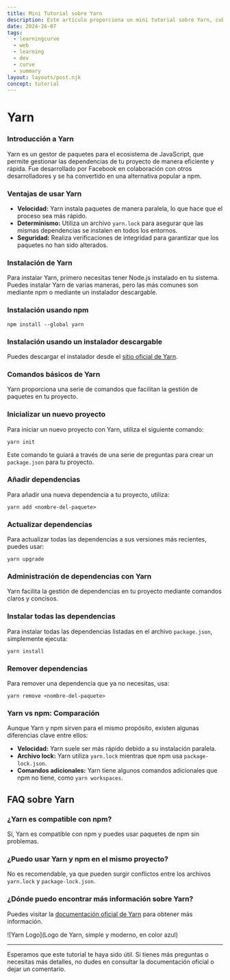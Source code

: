 ```yaml
---
title: Mini Tutorial sobre Yarn
description: Este artículo proporciona un mini tutorial sobre Yarn, cubriendo su instalación, comandos básicos y administración de dependencias.
date: 2024-26-07
tags:
  - learningcurve
  - web
  - learning
  - dev
  - curve
  - summary
layout: layouts/post.njk
concept: tutorial
---
```

# Yarn

### Introducción a Yarn

Yarn es un gestor de paquetes para el ecosistema de JavaScript, que permite gestionar las dependencias de tu proyecto de manera eficiente y rápida. Fue desarrollado por Facebook en colaboración con otros desarrolladores y se ha convertido en una alternativa popular a npm.

### Ventajas de usar Yarn

- **Velocidad:** Yarn instala paquetes de manera paralela, lo que hace que el proceso sea más rápido.
- **Determinismo:** Utiliza un archivo `yarn.lock` para asegurar que las mismas dependencias se instalen en todos los entornos.
- **Seguridad:** Realiza verificaciones de integridad para garantizar que los paquetes no han sido alterados.

### Instalación de Yarn

Para instalar Yarn, primero necesitas tener Node.js instalado en tu sistema. Puedes instalar Yarn de varias maneras, pero las más comunes son mediante npm o mediante un instalador descargable.

### Instalación usando npm

```
npm install --global yarn
```

### Instalación usando un instalador descargable

Puedes descargar el instalador desde el [sitio oficial de Yarn](https://classic.yarnpkg.com/en/docs/install).

### Comandos básicos de Yarn

Yarn proporciona una serie de comandos que facilitan la gestión de paquetes en tu proyecto.

### Inicializar un nuevo proyecto

Para iniciar un nuevo proyecto con Yarn, utiliza el siguiente comando:

```
yarn init
```

Este comando te guiará a través de una serie de preguntas para crear un `package.json` para tu proyecto.

### Añadir dependencias

Para añadir una nueva dependencia a tu proyecto, utiliza:

```
yarn add <nombre-del-paquete>
```

### Actualizar dependencias

Para actualizar todas las dependencias a sus versiones más recientes, puedes usar:

```
yarn upgrade
```

### Administración de dependencias con Yarn

Yarn facilita la gestión de dependencias en tu proyecto mediante comandos claros y concisos.

### Instalar todas las dependencias

Para instalar todas las dependencias listadas en el archivo `package.json`, simplemente ejecuta:

```
yarn install
```

### Remover dependencias

Para remover una dependencia que ya no necesitas, usa:

```
yarn remove <nombre-del-paquete>
```

### Yarn vs npm: Comparación

Aunque Yarn y npm sirven para el mismo propósito, existen algunas diferencias clave entre ellos:

- **Velocidad:** Yarn suele ser más rápido debido a su instalación paralela.
- **Archivo lock:** Yarn utiliza `yarn.lock` mientras que npm usa `package-lock.json`.
- **Comandos adicionales:** Yarn tiene algunos comandos adicionales que npm no tiene, como `yarn workspaces`.

## FAQ sobre Yarn

### ¿Yarn es compatible con npm?

Sí, Yarn es compatible con npm y puedes usar paquetes de npm sin problemas.

### ¿Puedo usar Yarn y npm en el mismo proyecto?

No es recomendable, ya que pueden surgir conflictos entre los archivos `yarn.lock` y `package-lock.json`.

### ¿Dónde puedo encontrar más información sobre Yarn?

Puedes visitar la [documentación oficial de Yarn](https://classic.yarnpkg.com/en/docs/) para obtener más información.

![Yarn Logo](Logo de Yarn, simple y moderno, en color azul)

---

Esperamos que este tutorial te haya sido útil. Si tienes más preguntas o necesitas más detalles, no dudes en consultar la documentación oficial o dejar un comentario.

